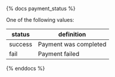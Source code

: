 {% docs payment_status %}
	
One of the following values: 

| status         | definition                                       |
|----------------|--------------------------------------------------|
| success        | Payment was completed                            |
| fail           | Payment failed                                   |

{% enddocs %}